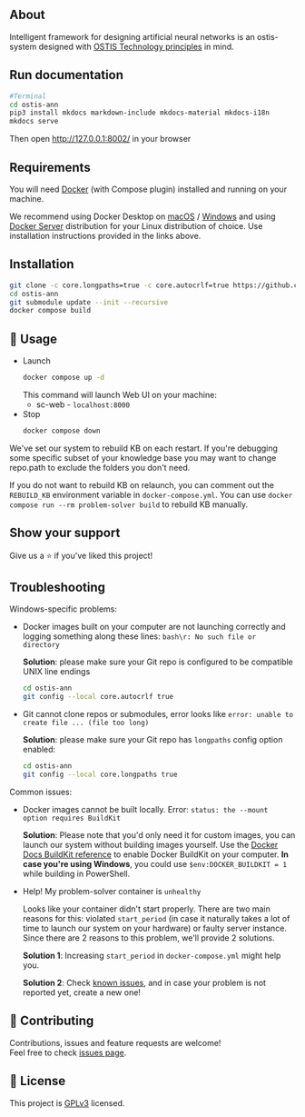 ## About
Intelligent framework for designing artificial neural networks is an ostis-system designed with [OSTIS Technology principles](https://github.com/ostis-ai) in mind.

## Run documentation

```sh
#Terminal
cd ostis-ann
pip3 install mkdocs markdown-include mkdocs-material mkdocs-i18n
mkdocs serve
```

Then open http://127.0.0.1:8002/ in your browser


## Requirements
You will need [Docker](https://docs.docker.com/) (with Compose plugin) installed and running on your machine. 

We recommend using Docker Desktop on [macOS](https://docs.docker.com/desktop/install/mac-install/) / [Windows](https://docs.docker.com/desktop/install/windows-install/) and using [Docker Server](https://docs.docker.com/engine/install/#server) distribution for your Linux distribution of choice. Use installation instructions provided in the links above.
## Installation

```sh
git clone -c core.longpaths=true -c core.autocrlf=true https://github.com/ostis-apps/ostis-ann
cd ostis-ann
git submodule update --init --recursive
docker compose build
```

## 🚀 Usage
- Launch
  ```sh
  docker compose up -d
  ```
    This command will launch Web UI on your machine: 
  - sc-web - `localhost:8000`
- Stop
  ```sh
  docker compose down
  ``` 
   
We've set our system to rebuild KB on each restart. If you're debugging some specific subset of your knowledge base you may want to change repo.path to exclude the folders you don't need. 

If you do not want to rebuild KB on relaunch, you can comment out the `REBUILD_KB` environment variable in `docker-compose.yml`.
You can use `docker compose run --rm problem-solver build` to rebuild KB manually.

## Show your support

Give us a ⭐️ if you've liked this project!

## Troubleshooting
Windows-specific problems:
- Docker images built on your computer are not launching correctly and logging something along these lines: `bash\r: No such file or directory`
  
  **Solution**: please make sure your Git repo is configured to be compatible UNIX line endings
  ```sh
  cd ostis-ann
  git config --local core.autocrlf true
  ```
- Git cannot clone repos or submodules, error looks like `error: unable to create file ... (file too long)`

  **Solution**: please make sure your Git repo has `longpaths` config option enabled:
  ```sh
  cd ostis-ann
  git config --local core.longpaths true
  ```
Common issues:
- Docker images cannot be built locally. Error: `status: the --mount option requires BuildKit` 
  
  **Solution**: Please note that you'd only need it for custom images, you can launch our system without building images yourself. Use the [Docker Docs BuildKit reference](https://docs.docker.com/go/buildkit) to enable Docker BuildKit on your computer. **In case you're using Windows**, you could use `$env:DOCKER_BUILDKIT = 1` while building in PowerShell.

- Help! My problem-solver container is `unhealthy`
  
  Looks like your container didn't start properly. There are two main reasons for this: violated `start_period` (in case it naturally takes a lot of time to launch our system on your hardware) or faulty server instance. Since there are 2 reasons to this problem, we'll provide 2 solutions. 
  
  **Solution 1**: Increasing `start_period` in `docker-compose.yml` might help you.

  **Solution 2**: Check [known issues](https://github.com/ostis-apps/ostis-ann/issues), and in case your problem is not reported yet, create a new one! 


## 🤝 Contributing

Contributions, issues and feature requests are welcome!<br />Feel free to check [issues page](https://github.com/ostis-apps/ostis-ann/issues). 

## 📝 License

This project is [GPLv3](https://www.gnu.org/licenses/gpl-3.0.html) licensed.
